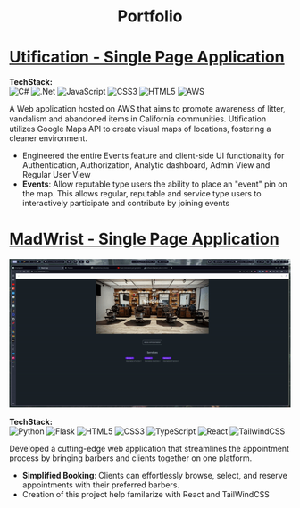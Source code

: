 <h1 align="center">Portfolio</h1>

# [Utification - Single Page Application](https://github.com/JosephArmas/cecs-491A-Team-Big-Data)
**TechStack:**\
![C#](https://img.shields.io/badge/c%23-%23239120.svg?style=for-the-badge&logo=c-sharp&logoColor=white) ![.Net](https://img.shields.io/badge/.NET-5C2D91?style=for-the-badge&logo=.net&logoColor=white) ![JavaScript](https://img.shields.io/badge/javascript-%23323330.svg?style=for-the-badge&logo=javascript&logoColor=%23F7DF1E) ![CSS3](https://img.shields.io/badge/css3-%231572B6.svg?style=for-the-badge&logo=css3&logoColor=white) ![HTML5](https://img.shields.io/badge/html5-%23E34F26.svg?style=for-the-badge&logo=html5&logoColor=white) ![AWS](https://img.shields.io/badge/AWS-%23FF9900.svg?style=for-the-badge&logo=amazon-aws&logoColor=white)

A Web application hosted on AWS that aims to promote awareness of litter,
vandalism and abandoned items in California communities. Utiﬁcation utilizes Google Maps API
to create visual maps of locations, fostering a cleaner environment.
- Engineered the entire Events feature and client-side UI functionality for Authentication,
Authorization, Analytic dashboard, Admin View and Regular User View
- **Events**: Allow reputable type users the ability to place an
"event" pin on the map. This allows regular, reputable and service type users to
interactively participate and contribute by joining events

# [MadWrist - Single Page Application](https://github.com/JosephArmas/side-quest/tree/main/madwrist)
![](https://github.com/JosephArmas/side-quest/blob/main/assets/wadwrist-demo.gif)

**TechStack:**\
![Python](https://img.shields.io/badge/python-3670A0?style=for-the-badge&logo=python&logoColor=ffdd54) 	![Flask](https://img.shields.io/badge/flask-%23000.svg?style=for-the-badge&logo=flask&logoColor=white) ![HTML5](https://img.shields.io/badge/html5-%23E34F26.svg?style=for-the-badge&logo=html5&logoColor=white) ![CSS3](https://img.shields.io/badge/css3-%231572B6.svg?style=for-the-badge&logo=css3&logoColor=white) ![TypeScript](https://img.shields.io/badge/typescript-%23007ACC.svg?style=for-the-badge&logo=typescript&logoColor=white) ![React](https://img.shields.io/badge/react-%2320232a.svg?style=for-the-badge&logo=react&logoColor=%2361DAFB) ![TailwindCSS](https://img.shields.io/badge/tailwindcss-%2338B2AC.svg?style=for-the-badge&logo=tailwind-css&logoColor=white) 

Developed a cutting-edge web application that streamlines the appointment process by bringing barbers and clients together on one platform.
- **Simplified Booking**: Clients can effortlessly browse, select, and reserve appointments with their preferred barbers.
- Creation of this project help familarize with React and TailWindCSS 


 





